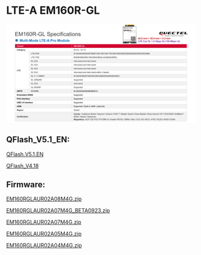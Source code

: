# LTE-A EM160R-GL

![](https://raw.githubusercontent.com/4IceG/Personal_data/master/EM160R-GL.PNG)

## QFlash_V5.1_EN:
<a href="https://www.easypaste.org/file/n2AotGpX/QFlash.V5.1.EN.zip?lang=pl" title="QFlash_V4.18">QFlash.V5.1.EN</a>

<a href="https://drive.google.com/file/d/1RxYTDpxjcLEUSPtSRoa5lkxE_8eJMAeb/view?usp=sharing" title="QFlash_V4.18">QFlash_V4.18</a>

## Firmware:
<a href="https://drive.google.com/file/d/1yKcvtTPK4itVz4uHIVWBkC1cARsULcNm/view?usp=sharing" title="EM160RGLAUR02A08M4G.zip">EM160RGLAUR02A08M4G.zip</a>

<a href="https://drive.google.com/file/d/1lykgSyTgujPq2FGuIkseaZRKLWb9TNHw/view?usp=sharing" title="EM160RGLAUR02A07M4G_BETA0923.zip">EM160RGLAUR02A07M4G_BETA0923.zip</a>

<a href="https://drive.google.com/file/d/1da5BUm_xdqvLxfGqeSKFooC6uOCNYrV5/view?usp=sharing" title="EM160RGLAUR02A07M4G.zip">EM160RGLAUR02A07M4G.zip</a>

<a href="https://drive.google.com/file/d/14zAwLN3_-vdQIa9aHz3flopmDvegrmpH/view?usp=sharing" title="EM160RGLAUR02A05M4G.zip">EM160RGLAUR02A05M4G.zip</a>

<a href="https://drive.google.com/file/d/1K6NjH-rCkqVPttj2wwlNfLpNA-T3UsFw/view?usp=sharing" title="EM160RGLAUR02A04M4G.zip">EM160RGLAUR02A04M4G.zip</a>
